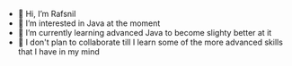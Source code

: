 - 👋 Hi, I’m Rafsnil
- 👀 I’m interested in Java at the moment
- 🌱 I’m currently learning advanced Java to become slighty better at it
- 💞️ I don't plan to collaborate till I learn some of the more advanced skills that I have in my mind

<!---
rafsnil/rafsnil is a ✨ special ✨ repository because its `README.md` (this file) appears on your GitHub profile.
You can click the Preview link to take a look at your changes.
--->
